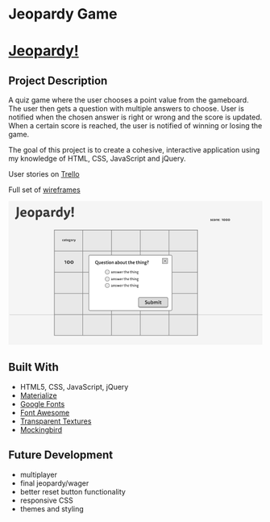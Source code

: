 # Jeopardy Game

# [Jeopardy!](http://jeopardygame.bitballoon.com/)

## Project Description

A quiz game where the user chooses a point value from the gameboard. The user then gets a question with multiple answers to choose. User is notified when the chosen answer is right or wrong and the score is updated. When a certain score is reached, the user is notified of winning or losing the game.

The goal of this project is to create a cohesive, interactive application using my knowledge of HTML, CSS, JavaScript and jQuery. 

User stories on [Trello](https://trello.com/b/hD4h43Ae/wdi-project-1)

Full set of [wireframes](http://imgur.com/a/P97nD)

![wireframe](public/css/images/wireframe2.png "wireframe of question modal")

## Built With

* HTML5, CSS, JavaScript, jQuery
* [Materialize](http://materializecss.com/)
* [Google Fonts](https://fonts.google.com/)
* [Font Awesome](http://fontawesome.io/)
* [Transparent Textures](https://www.transparenttextures.com/)
* [Mockingbird](https://gomockingbird.com/)


## Future Development

* multiplayer
* final jeopardy/wager
* better reset button functionality
* responsive CSS
* themes and styling
